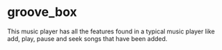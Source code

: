 # groove_box
This music player has all the features found in a typical music player like add, play,  pause and seek songs that have been added.   
